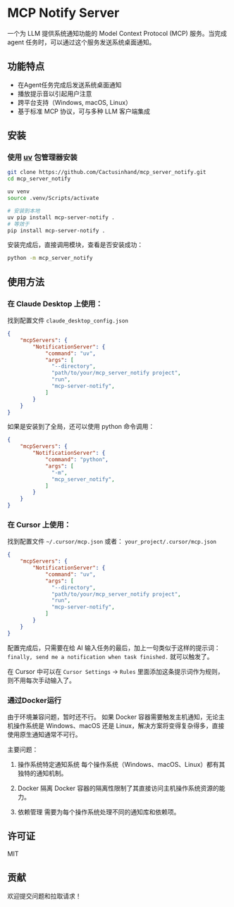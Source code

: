 # MCP Notify Server

一个为 LLM 提供系统通知功能的 Model Context Protocol (MCP) 服务。当完成 agent 任务时，可以通过这个服务发送系统桌面通知。

## 功能特点

- 在Agent任务完成后发送系统桌面通知
- 播放提示音以引起用户注意
- 跨平台支持（Windows, macOS, Linux）
- 基于标准 MCP 协议，可与多种 LLM 客户端集成

## 安装

### 使用 [uv](https://docs.astral.sh/uv/) 包管理器安装

```bash
git clone https://github.com/Cactusinhand/mcp_server_notify.git
cd mcp_server_notify

uv venv
source .venv/Scripts/activate

# 安装到本地
uv pip install mcp-server-notify .
# 等效于
pip install mcp-server-notify .
```

安装完成后，直接调用模块，查看是否安装成功：
```bash
python -m mcp_server_notify
```


## 使用方法

### 在 Claude Desktop 上使用：

找到配置文件 `claude_desktop_config.json`
```json
{
    "mcpServers": {
        "NotificationServer": {
            "command": "uv",
            "args": [
              "--directory",
              "path/to/your/mcp_server_notify project",
              "run",
              "mcp-server-notify",
            ]
        }
    }
}
```

如果是安装到了全局，还可以使用 python 命令调用：
```json
{
    "mcpServers": {
        "NotificationServer": {
            "command": "python",
            "args": [
              "-m",
              "mcp_server_notify",
            ]
        }
    }
}
```

### 在 Cursor 上使用：
找到配置文件 `~/.cursor/mcp.json` 或者： `your_project/.cursor/mcp.json`
```json
{
    "mcpServers": {
        "NotificationServer": {
            "command": "uv",
            "args": [
              "--directory",
              "path/to/your/mcp_server_notify project",
              "run",
              "mcp-server-notify",
            ]
        }
    }
}
```

配置完成后，只需要在给 AI 输入任务的最后，加上一句类似于这样的提示词：`finally, send me a notification when task finished.` 就可以触发了。

在 Cursor 中可以在 `Cursor Settings` -> `Rules` 里面添加这条提示词作为规则，则不用每次手动输入了。


### 通过Docker运行

由于环境兼容问题，暂时还不行。
如果 Docker 容器需要触发主机通知，无论主机操作系统是 Windows、macOS 还是 Linux，解决方案将变得复杂得多，直接使用原生通知通常不可行。

主要问题：
1. 操作系统特定通知系统
每个操作系统（Windows、macOS、Linux）都有其独特的通知机制。

2. Docker 隔离
Docker 容器的隔离性限制了其直接访问主机操作系统资源的能力。

3. 依赖管理
需要为每个操作系统处理不同的通知库和依赖项。


## 许可证

MIT

## 贡献

欢迎提交问题和拉取请求！
